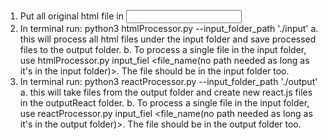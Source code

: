 1. Put all original html file in <input folder>
2. In terminal run: python3 htmlProcessor.py --input_folder_path './input'
    a. this will process all html files under the input folder and save processed files to the output folder.
    b. To process a single file in the input folder, use htmlProcessor.py input_fiel <file_name(no path needed as long as it's in the input folder)>. The file should be in the input folder too.
3. In terminal run: python3 reactProcessor.py --input_folder_path './output'
    a. this will take files from the output folder and create new react.js files in the outputReact folder.
    b. To process a single file in the input folder, use reactProcessor.py input_fiel <file_name(no path needed as long as it's in the output folder)>. The file should be in the output folder too.